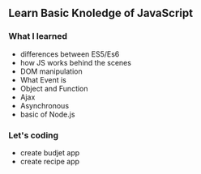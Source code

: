 ## Learn Basic Knoledge of JavaScript

### What I learned
- differences between ES5/Es6
- how JS works behind the scenes
- DOM manipulation
- What Event is
- Object and Function
- Ajax
- Asynchronous
- basic of Node.js

### Let's coding
- create budjet app
- create recipe app
